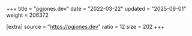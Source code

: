 +++
title = "pgjones.dev"
date = "2022-03-22"
updated = "2025-09-01"
weight = 206372

[extra]
source = "https://pgjones.dev"
ratio = 12
size = 202
+++
